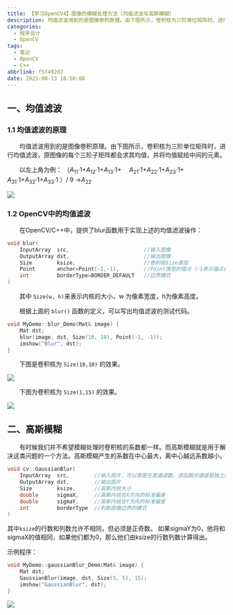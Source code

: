 ```yaml
---
title: 【学习OpenCV4】图像的模糊处理方法（均值滤波与高斯模糊）
description: 均值滤波用到的是图像卷积原理。由下图所示，卷积核为三阶单位矩阵时，进行均值滤波，原图像的每个三阶子矩阵都会求其均值，并将均值赋给中间的元素。
categories:
  - 程序设计
  - OpenCV
tags:
  - 笔记
  - OpenCV
  - C++
abbrlink: f5f492d2
date: 2021-08-13 18:50:08
---
```


## 一、均值滤波

### 1.1 均值滤波的原理
&emsp;&emsp;均值滤波用到的是图像卷积原理。由下图所示，卷积核为三阶单位矩阵时，进行均值滤波，原图像的每个三阶子矩阵都会求其均值，并将均值赋给中间的元素。

&emsp;&emsp;以左上角为例：
（$A_{11}$·1+$A_{12}$·1+$A_{13}$·1+
 &emsp;$A_{21}$·1+$A_{22}$·1+$A_{23}$·1+
&emsp;$A_{31}$·1+$A_{32}$·1+$A_{33}$·1 ）/  9 ->$A_{22}$

![](https://img.mahaofei.com/img/202112231920160-opencv-notes14-1.png)



### 1.2 OpenCV中的均值滤波
&emsp;&emsp;在OpenCV/C++中，提供了blur函数用于实现上述的均值滤波操作：
```cpp
void blur(
	InputArray 	src,						//输入图像
	OutputArray dst,						//输出图像
	Size 		ksize,						//卷积核Size类型
	Point 		anchor=Point(-1,-1),		//Point类型的锚点（-1表示锚点在核中心）
	int 		borderType=BORDER_DEFAULT	//边界模式
)
```
&emsp;&emsp;其中 `Size(w, h)`来表示内核的大小，w 为像素宽度，h为像素高度。


&emsp;&emsp;根据上面的 `blur()` 函数的定义，可以写出均值滤波的测试代码。

```cpp
void MyDemo::blur_Demo(Mat& image) {
	Mat dst;
	blur(image, dst, Size(10, 10), Point(-1, -1));
	imshow("Blur", dst);
}
```
&emsp;&emsp;下图是卷积核为 `Size(10,10)` 的效果。

![](https://img.mahaofei.com/img/202112231920250-opencv-notes14-2.png)

&emsp;&emsp;下图为卷积核为 `Size(1,15)` 的效果。

![](https://img.mahaofei.com/img/202112231921584-opencv-notes14-3.png)




## 二、高斯模糊
&emsp;&emsp;有时候我们并不希望模糊处理时卷积核的系数都一样。而高斯模糊就是用于解决这类问题的一个方法。高斯模糊产生的系数在中心最大，离中心越远系数越小。

```cpp
void cv::GaussianBlur(
	InputArray 	src,		//输入图片，可以使是任意通道数，该函数对通道是独立处理的
	OutputArray dst,		//输出图片
	Size 		ksize,		//高斯内核大小
	double 		sigmaX,		//高斯内核在X方向的标准偏差
	double 		sigmaY,		//高斯内核在Y方向的标准偏差
	int 		borderType	//判断图像边界的模式
)
```
其中`ksize`的行数和列数允许不相同，但必须是正奇数。
如果sigmaY为0，他将和sigmaX的值相同，如果他们都为0，那么他们由ksize的行数列数计算得出。

示例程序：
```cpp
void MyDemo::gaussianBlur_Demo(Mat& image) {
	Mat dst;
	GaussianBlur(image, dst, Size(5, 5), 15);
	imshow("GaussianBlur", dst);
}

```
![](https://img.mahaofei.com/img/202112231921544-opencv-notes14-4.png)
